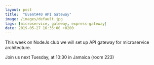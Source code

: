 ```yaml
---
layout: post
title:  "Event#40 API Gateway"
image: /images/default.jpg
tags: [microservice, gateway, express-gateway]
date: 2019-05-27 16:35:00 +0200
---
```


This week on NodeJs club we will set up API gateway for microservice architecture.[]()

Join us next Tuesday, at 10:30 in Jamaica (room 223)
